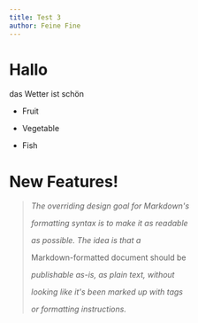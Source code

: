```yaml
---
title: Test 3
author: Feine Fine
---
```

# Hallo

das Wetter ist schön

- Fruit

- Vegetable

- Fish

# New Features!

> *The overriding design goal for Markdown's*
> 
> *formatting syntax is to make it as readable*
> 
> *as possible. The idea is that a*
> 
> Markdown-formatted document should be
>
> *publishable as-is, as plain text, without*
> 
> *looking like it's been marked up with tags*
> 
> *or formatting instructions.*
